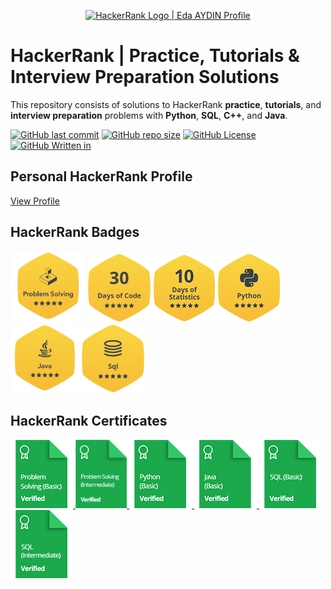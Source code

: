 <p align="center">
    <a href="https://www.hackerrank.com/edaaydinea">
        <img alt="HackerRank Logo | Eda AYDIN Profile" src="https://hrcdn.net/fcore/assets/brand/typemark_60x200-7435b42d20.svg", width = 450 >
    </a>
</p>

# HackerRank | Practice, Tutorials & Interview Preparation Solutions

This repository consists of solutions to HackerRank **practice**, **tutorials**, and **interview preparation** problems with **Python**, **SQL**, **C++**, and **Java**.

[![GitHub last commit](https://img.shields.io/github/last-commit/edaaydinea/HackerRank)](https://github.com/edaaydinea/HackerRank/commits/master)
[![GitHub repo size](https://img.shields.io/github/repo-size/edaaydinea/HackerRank)](https://github.com/edaaydinea/HackerRank/archive/master.zip)
[![GitHub License](https://img.shields.io:/github/license/edaaydinea/HackerRank)](https://img.shields.io:/github/license/edaaydinea/HackerRank)
[![GitHub Written in](https://img.shields.io/badge/Written%20in%20-Python%2C%20Java%2C%20C%2B%2B%2C%20MYSQL-blue)](https://img.shields.io/badge/Written%20in%20-Python%2C%20Java%2C%20C%2B%2B%2C%20MYSQL-blue)

## Personal HackerRank Profile

[View Profile](https://www.hackerrank.com/edaaydinea)

## HackerRank Badges

<p align="left">
    <img alt="Problem Solving" src="https://raw.githubusercontent.com/edaaydinea/HackerRank/master/Badges/problem-solving_stars_5.png", width = 120 >
    <img alt="30 Days of Code" src="https://raw.githubusercontent.com/edaaydinea/HackerRank/master/Badges/30-days-of-code_5_star.png", width = 100 >
    <img alt="10 Days of Statistics" src="https://raw.githubusercontent.com/edaaydinea/HackerRank/master/Badges/10_days_of_statistics_5_star.png", width = 100 >
    <img alt="Python" src="https://raw.githubusercontent.com/edaaydinea/HackerRank/master/Badges/python_5_star.png", width = 100 >
    <img alt="Java" src="https://raw.githubusercontent.com/edaaydinea/HackerRank/master/Badges/java_5_star.png", width = 110 >
    <img alt="SQL" src="https://raw.githubusercontent.com/edaaydinea/HackerRank/master/Badges/sql_5_star.png", width = 100 >
</p>


## HackerRank Certificates

<p align="left">
    <a href="Skills%20Certification/Problem%20Solving%20(Basic).png"> <img src="Badges/problem_solving_basic_skill.png" alt="Problem Solving (Basic) Certificate"/> </a>
    <a href="Skills%20Certification/Problem%20Solving%20(Intermediate).png"> <img src="Badges/problem_solving_intermediate_skill.png", height = 110 alt="Problem Solving (Intermediate) Certificate"/> </a>
    <a href="Skills%20Certification/Python%20(Basic)%20Certificate.png"> <img src="Badges/python_basic_skill.png" alt="Python (Basic) Certificate"/> </a>
    <a href="Skills%20Certification/Java%20(Basic).png"> <img src="Badges/java_basic_skill.png" alt="Java (Basic) Certificate"/> </a>
    <a href="Skills%20Certification/SQL%20(Basic)%20Certificate.png"> <img src="Badges/sql_basic_skill.png" alt="SQL (Basic) Certificate"/> </a>
    <a href="Skills%20Certification/SQL%20(Intermediate).png"> <img src="Badges/sql_intermediate_skill.png" alt="SQL (Intermediate) Certificate"/> </a>  
</p>
